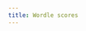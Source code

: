 ```yaml
---
title: Wordle scores
---
```


<div id="total-wins-alone"></div>
<div id="total-wins"></div>
<div id="time-wins-alone"></div>


<script src="https://cdn.jsdelivr.net/npm/vega@5.21.0"></script>
<script src="https://cdn.jsdelivr.net/npm/vega-lite@5.2.0"></script>
<script src="https://cdn.jsdelivr.net/npm/vega-embed@6.20.4"></script>
<script src="plots.js"></script>

<script type="text/javascript">
  load_plot("total-wins-alone");
  load_plot("total-wins");
  load_plot("time-wins-alone");
</script>
